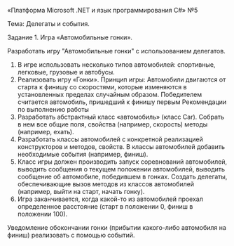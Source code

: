 «Платформа Microsoft .NET и язык программирования C#» №5

Тема: Делегаты и события.

Задание 1. Игра «Автомобильные гонки».

Разработать игру "Автомобильные гонки" с использованием делегатов.

1. В игре использовать несколько типов автомобилей: спортивные, легковые, грузовые и автобусы.
2. Реализовать игру «Гонки». Принцип игры: Автомобили двигаются от старта к финишу со скоростями, которые изменяются в установленных пределах случайным образом. Победителем считается автомобиль, пришедший к финишу первым
Рекомендации по выполнению работы
1. Разработать абстрактный класс «автомобиль» (класс Car). Собрать в нем все общие поля, свойства (например, скорость) методы (например, ехать).
2. Разработать классы автомобилей с конкретной реализацией конструкторов и методов, свойств. В классы автомобилей добавить необходимые события (например, финиш).
3. Класс игры должен производить запуск соревнований автомобилей, выводить сообщения о текущем положении автомобилей, выводить сообщение об автомобиле, победившем в гонках. Создать делегаты, обеспечивающие вызов методов из классов автомобилей (например, выйти на старт, начать гонку).
4. Игра заканчивается, когда какой-то из автомобилей проехал определенное расстояние (старт в положении 0, финиш в положении 100).

Уведомление обокончании гонки (прибытии какого-либо автомобиля на финиш) реализовать с помощью событий.

